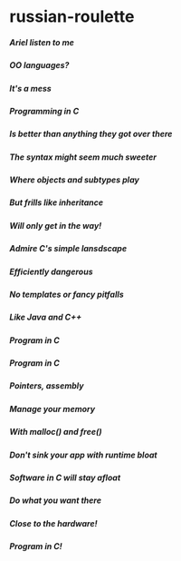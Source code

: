 # russian-roulette
##### Ariel listen to me
##### OO languages?
##### It's a mess
##### Programming in C
##### Is better than anything they got over there
##### The syntax might seem much sweeter
##### Where objects and subtypes play
##### But frills like inheritance 
##### Will only get in the way!
##### Admire C's simple lansdscape
##### Efficiently dangerous
##### No templates or fancy pitfalls
##### Like Java and C++
##### Program in C
##### Program in C
##### Pointers, assembly
##### Manage your memory
##### With malloc() and free()
##### Don't sink your app with runtime bloat
##### Software in C will stay afloat
##### Do what you want there
##### Close to the hardware!
##### Program in C!
